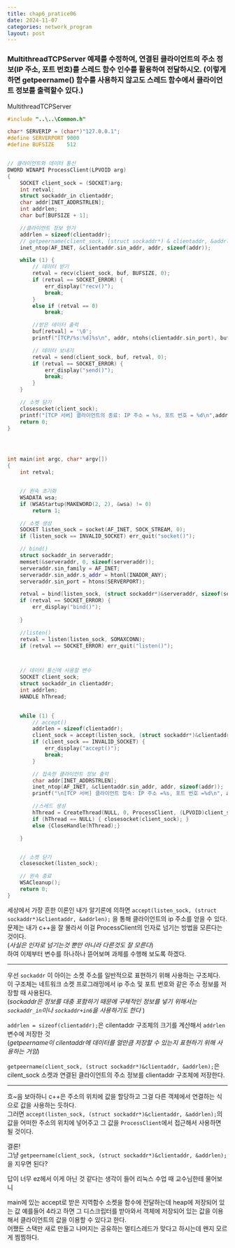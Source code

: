 ```yaml
---
title: chap6_pratice06
date: 2024-11-07
categories: network_program
layout: post
---
```

### MultithreadTCPServer 예제를 수정하여, 연결된 클라이언트의 주소 정보(IP 주소, 포트 번호)를 스레드 함수 인수를 활용하여 전달하시오. (이렇게 하면 getpeername() 함수를 사용하지 않고도 스레드 함수에서 클라이언트 정보를 출력할수 있다.)

MultithreadTCPServer
```cpp
#include "..\..\Common.h"

char* SERVERIP = (char*)"127.0.0.1";
#define SERVERPORT 9000
#define BUFSIZE    512


// 클라이언트와 데이터 통신
DWORD WINAPI ProcessClient(LPVOID arg)
{
	SOCKET client_sock = (SOCKET)arg;
	int retval;
	struct sockaddr_in clientaddr;
	char addr[INET_ADDRSTRLEN];
	int addrlen;
	char buf[BUFSIZE + 1];

	//클라이언트 정보 얻기
	addrlen = sizeof(clientaddr);
	// getpeername(client_sock, (struct sockaddr*) & clientaddr, &addrlen);
	inet_ntop(AF_INET, &clientaddr.sin_addr, addr, sizeof(addr));

	while (1) {
		// 데이터 받기
		retval = recv(client_sock, buf, BUFSIZE, 0);
		if (retval == SOCKET_ERROR) {
			err_display("recv()");
			break;
		}
		else if (retval == 0)
			break;

		//받은 데이터 출력
		buf[retval] = '\0';
		printf("[TCP/%s:%d]%s\n", addr, ntohs(clientaddr.sin_port), buf);

		// 데이터 보내기
		retval = send(client_sock, buf, retval, 0);
		if (retval == SOCKET_ERROR) {
			err_display("send()");
			break;
		}
	}

	// 소켓 담기
	closesocket(client_sock);
	printf("[TCP 서버] 클라이언트의 종료: IP 주소 = %s, 포트 번호 = %d\n",addr, ntohs(clientaddr.sin_port));
	return 0;
}




int main(int argc, char* argv[])
{
	int retval;


	// 윈속 초기화
	WSADATA wsa;
	if (WSAStartup(MAKEWORD(2, 2), &wsa) != 0)
		return 1;

	// 소켓 생성
	SOCKET listen_sock = socket(AF_INET, SOCK_STREAM, 0);
	if (listen_sock == INVALID_SOCKET) err_quit("socket()");

	// bind()
	struct sockaddr_in serveraddr;
	memset(&serveraddr, 0, sizeof(serveraddr));
	serveraddr.sin_family = AF_INET;
	serveraddr.sin_addr.s_addr = htonl(INADDR_ANY);
	serveraddr.sin_port = htons(SERVERPORT);

	retval = bind(listen_sock, (struct sockaddr*)&serveraddr, sizeof(serveraddr));
	if (retval == SOCKET_ERROR) {
		err_display("bind()");
	
	}

	//listen()
	retval = listen(listen_sock, SOMAXCONN);
	if (retval == SOCKET_ERROR) err_quit("listen()");



	// 데이터 통신에 사용할 변수
	SOCKET client_sock;
	struct sockaddr_in clientaddr;
	int addrlen;
	HANDLE hThread;

	
	while (1) {
		// accept()
		addrlen = sizeof(clientaddr);
		client_sock = accept(listen_sock, (struct sockaddr*)&clientaddr, &addrlen);
		if (client_sock == INVALID_SOCKET) {
			err_display("accept()");
			break;
		}

		// 접속한 클라이언트 정보 출력
		char addr[INET_ADDRSTRLEN];
		inet_ntop(AF_INET, &clientaddr.sin_addr, addr, sizeof(addr));
		printf("\n[TCP 서버] 클라이언트 접속: IP 주소 =%s, 포트 번호 =%d\n", addr, ntohs(clientaddr.sin_port));

		//스레드 생성
		hThread = CreateThread(NULL, 0, ProcessClient, (LPVOID)client_sock, 0, NULL);
		if (hThread == NULL) { closesocket(client_sock); }
		else {CloseHandle(hThread);}

	}


	// 소켓 닫기
	closesocket(listen_sock);

	// 윈속 종료
	WSACleanup();
	return 0;
}
```  
세상에서 가장 흔한 이론인 내가 알기론에 의하면 `accept(listen_sock, (struct sockaddr*)&clientaddr, &addrlen);` 을 통해 클라이언트의 ip 주소를 얻을 수 있다.  
문제는 내가  c++을 잘 몰라서 이걸 ProcessClient의 인자로 넘기는 방법을 모른다는 것이다.  
(*사실은 인자로 넘기는것 뿐만 아니라 다른것도 잘 모른다*)  
하여 이제부터 변수를 하나하나 뜯어보며 과제를 수행해 보도록 하겠다.  

<hr>

우선 `sockaddr` 이 아이는 소켓 주소를 일반적으로 표현하기 위해 사용하는 구조체다.  
이 구조체는 네트워크 소켓 프로그래밍에서 ip 주소 및 포트 번호와 같은 주소 정보를 저장할 때 사용된다.  
(*sockaddr은 정보를 대충 포함하기 때문에 구체적인 정보를 넣기 위해서는 `sockaddr_in`이나 `sockaddr+in6`을 사용하기도 한다* )

`addrlen = sizeof(clientaddr);`은 cilentaddr 구조체의 크기를 계산해서 `addrlen` 변수에 저장한 것  
(*getpeername이 cilentaddr에 데이터를 얼만큼 저장할 수 있는지 표현하기 위해 사용하는 거임*)  

`getpeername(client_sock, (struct sockaddr*)&clientaddr, &addrlen);`은 cilent_sock 소켓과 연결된 클라이언트의 주소 정보를 clientaddr 구조체에 저장한다.  

<hr>

흐~음 보아하니 c++은 주소의 위치에 값을 할당하고 그걸 다른 객체에서 연결하는 식으로 값을 사용하는 듯하다.  
그러면 `accept(listen_sock, (struct sockaddr*)&clientaddr, &addrlen);`의 값을 어떠한 주소의 위치에 넣어주고 그 값을 `ProcessClient`에서 접근해서 사용하면 될 것이다.  

결론!  
그냥 `getpeername(client_sock, (struct sockaddr*)&clientaddr, &addrlen);`을 지우면 된다?

답이 너무 ez헤서 이게 아닌 것 같다는 생각이 들어 리눅스 수업 때 교수님한테 물어보니

main에 있는 accept로 받은 지역함수 소켓을 함수에 전달하는데 heap에 저장되어 있는 값 예를들어 4라고 하면 그 디스크립터를 받아와서 객체에 저장되어 있는 값을 이용해서 클라이언트의 값을 이용할 수 있다고 한다.  
어쨌든 스택만 새로 만들고 나머지는 공유하는 멀티스레드가 맞다고 하시는데 왠지 모르게 찜찜하다.  

